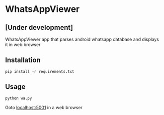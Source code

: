 # WhatsAppViewer
## [Under development]
WhatsAppViewer app that parses android whatsapp database and displays it in web browser

## Installation
`pip install -r requirements.txt`

## Usage
`python wa.py`

Goto [localhost:5001](https://localhost:5001) in a web browser
